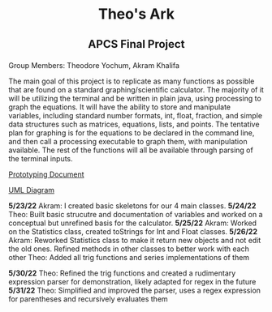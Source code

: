 # <p align="center"> Theo's Ark </p>
## <p align="center"> APCS Final Project </p>

Group Members: Theodore Yochum, Akram Khalifa

The main goal of this project is to replicate as many functions as possible that are found on a standard graphing/scientific calculator. The majority of it will be utilizing the terminal and be written in plain java, using processing to graph the equations. It will have the ability to store and manipulate variables, including standard number formats, int, float, fraction, and simple data structures such as matrices, equations, lists, and points. The tentative plan for graphing is for the equations to be declared in the command line, and then call a processing executable to graph them, with manipulation available. The rest of the functions will all be available through parsing of the terminal inputs.

[Prototyping Document](https://docs.google.com/document/d/180BusO_vznPpkCsnz28LtAkmPrC_HMbmgoyS5ju0bSs/edit?usp=sharing)

[UML Diagram](https://github.com/TheoYochum/APCS-Final-Project/blob/main/UMLDiagrams/Initial%20Prototype.pdf)


**5/23/22** 
Akram: I created basic skeletons for our 4 main classes.
**5/24/22** 
Theo: Built basic strucutre and documentation of variables and worked on a conceptual but unrefined basis for the calculator.
**5/25/22** 
Akram: Worked on the Statistics class, created toStrings for Int and Float classes.
**5/26/22** 
Akram: Reworked Statistics class to make it return new objects and not edit the old ones. Refined methods in other classes to better work with each other 
Theo: Added all trig functions and series implementations of them

**5/30/22**
Theo: Refined the trig functions and created a rudimentary expression parser for demonstration, likely adapted for regex in the future
**5/31/22** 
Theo: Simplified and improved the parser, uses a regex expression for parentheses and recursively evaluates them
